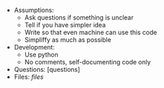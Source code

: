 - Assumptions:
  - Ask questions if something is unclear
  - Tell if you have simpler idea
  - Write so that even machine can use this code
  - Simpliffy as much as possible
- Development:
  - Use python
  - No comments, self-documenting code only
- Questions:
  [questions]  
- Files:
  $files$